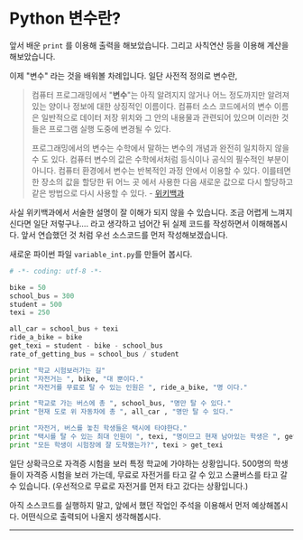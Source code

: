 # Python 변수란?

앞서 배운 `print` 를 이용해 출력을 해보았습니다. 그리고 사칙연산 등을 이용해 계산을 해보았습니다.

이제 "변수" 라는 것을 배워볼 차례입니다. 일단 사전적 정의로 변수란,

> 컴퓨터 프로그래밍에서 "**변수**"는 아직 알려지지 않거나 어느 정도까지만 알려져 있는 양이나 정보에 대한 상징적인 이름이다. 컴퓨터 소스 코드에서의 변수 이름은 일반적으로 데이터 저장 위치와 그 안의 내용물과 관련되어 있으며 이러한 것들은 프로그램 실행 도중에 변경될 수 있다.
>
> 프로그래밍에서의 변수는 수학에서 말하는 변수의 개념과 완전히 일치하지 않을 수 도 있다. 컴퓨터 변수의 값은 수학에서처럼 등식이나 공식의 필수적인 부분이 아니다. 컴퓨터 환경에서 변수는 반복적인 과정 안에서 이용할 수 있다. 이를테면 한 장소의 값을 할당한 뒤 어느 곳 에서 사용한 다음 새로운 값으로 다시 할당하고 같은 방법으로 다시 사용할 수 있다.    - [위키백과](https://ko.wikipedia.org/wiki/변수_%28컴퓨터_과학%29)

사실 위키백과에서 서술한 설명이 잘 이해가 되지 않을 수 있습니다. 조금 어렵게 느껴지신다면 일단 저렇구나.... 라고 생각하고 넘어간 뒤 실제 코드를 작성하면서 이해해봅시다. 앞서 연습했던 것 처럼 우선 소스코드를 먼저 작성해보겠습니다.

 

 

새로운 파이썬 파일 `variable_int.py`를 만들어 봅시다.

```py
# -*- coding: utf-8 -*-

bike = 50
school_bus = 300
student = 500
texi = 250

all_car = school_bus + texi
ride_a_bike = bike
get_texi = student - bike - school_bus
rate_of_getting_bus = school_bus / student

print "학교 시험보러가는 길"
print "자전거는 ", bike, "대 뿐이다."
print "자전거를 무료로 탈 수 있는 인원은 ", ride_a_bike, "명 이다."

print "학교로 가는 버스에 총 ", school_bus, "명만 탈 수 있다."
print "현재 도로 위 자동차에 총 ", all_car , "명만 탈 수 있다."

print "자전거, 버스를 놓친 학생들은 택시에 타야한다."
print "택시를 탈 수 있는 최대 인원이 ", texi, "명이므고 현재 남아있는 학생은 ", get_texi ,"명 이다."
print "모든 학생이 시험장에 잘 도착했는가?", texi > get_texi
```

일단 상확극으로 자격증 시험을 보러 특정 학교에 가야하는 상황입니다. 500명의 학생들이 자격증 시험을 보러 가는데, 무료로 자전거를 타고 갈 수 있고 스쿨버스를 타고 갈 수 있습니다. \(우선적으로 무료로 자전거를 먼저 타고 갔다는 상황입니다.\)

아직 소스코드를 실행하지 말고, 앞에서 했던 작업인 주석을 이용해서 먼저 예상해봅시다. 어떤식으로 출력되어 나올지 생각해봅시다.

 

 

 

---



